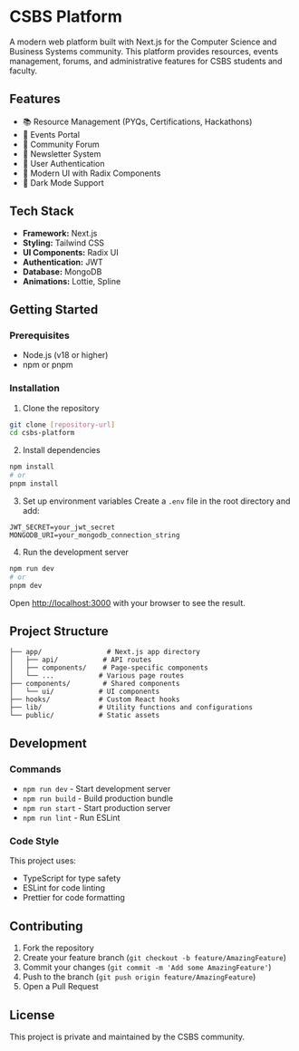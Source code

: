 # CSBS Platform

A modern web platform built with Next.js for the Computer Science and Business Systems community. This platform provides resources, events management, forums, and administrative features for CSBS students and faculty.

## Features

- 📚 Resource Management (PYQs, Certifications, Hackathons)
- 🎯 Events Portal
- 💬 Community Forum
- 📰 Newsletter System
- 👤 User Authentication
- 🎨 Modern UI with Radix Components
- 🌙 Dark Mode Support

## Tech Stack

- **Framework:** Next.js
- **Styling:** Tailwind CSS
- **UI Components:** Radix UI
- **Authentication:** JWT
- **Database:** MongoDB
- **Animations:** Lottie, Spline

## Getting Started

### Prerequisites

- Node.js (v18 or higher)
- npm or pnpm

### Installation

1. Clone the repository
```bash
git clone [repository-url]
cd csbs-platform
```

2. Install dependencies
```bash
npm install
# or
pnpm install
```

3. Set up environment variables
Create a `.env` file in the root directory and add:
```env
JWT_SECRET=your_jwt_secret
MONGODB_URI=your_mongodb_connection_string
```

4. Run the development server
```bash
npm run dev
# or
pnpm dev
```

Open [http://localhost:3000](http://localhost:3000) with your browser to see the result.

## Project Structure

```
├── app/                # Next.js app directory
│   ├── api/           # API routes
│   ├── components/    # Page-specific components
│   └── ...           # Various page routes
├── components/        # Shared components
│   └── ui/           # UI components
├── hooks/            # Custom React hooks
├── lib/              # Utility functions and configurations
└── public/           # Static assets
```

## Development

### Commands

- `npm run dev` - Start development server
- `npm run build` - Build production bundle
- `npm run start` - Start production server
- `npm run lint` - Run ESLint

### Code Style

This project uses:
- TypeScript for type safety
- ESLint for code linting
- Prettier for code formatting

## Contributing

1. Fork the repository
2. Create your feature branch (`git checkout -b feature/AmazingFeature`)
3. Commit your changes (`git commit -m 'Add some AmazingFeature'`)
4. Push to the branch (`git push origin feature/AmazingFeature`)
5. Open a Pull Request

## License

This project is private and maintained by the CSBS community.